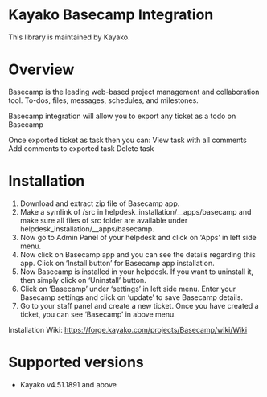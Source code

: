 Kayako Basecamp Integration
=======================

This library is maintained by Kayako.

Overview
=======================

Basecamp is the leading web-based project management and collaboration tool. To-dos, files, messages, schedules, and milestones.

Basecamp integration will allow you to export any ticket as a todo on Basecamp

Once exported ticket as task then you can:
View task with all comments
Add comments to exported task
Delete task

Installation
=======================
1. Download and extract zip file of Basecamp app.
2. Make a symlink of /src in helpdesk_installation/__apps/basecamp and make sure all files of src folder are available under helpdesk_installation/__apps/basecamp.
4. Now go to Admin Panel of your helpdesk and click on ‘Apps’ in left side menu.
5. Now click on Basecamp app and you can see the details regarding this app. Click on ‘Install button’ for Basecamp app installation.
6. Now Basecamp is installed in your helpdesk. If you want to uninstall it, then simply click on ‘Uninstall’ button.
7. Click on ‘Basecamp’ under ‘settings’ in left side menu. Enter your Basecamp settings and click on ‘update’ to save Basecamp details.
8. Go to your staff panel and create a new ticket. Once you have created a ticket, you can see ‘Basecamp’ in above menu.

Installation Wiki: https://forge.kayako.com/projects/Basecamp/wiki/Wiki

Supported versions
=======================
* Kayako v4.51.1891 and above